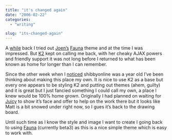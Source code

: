 ```yaml
---
title: "it's changed again"
date: "2006-02-22"
categories:
  - "writing"

slug: "its-changed-again"
---
```


A [while](https://adamchamberlin.info/2005/12/12/walking-through-the-fauna/) back I tried out [Joen’s](https://www.noscope.com/) [Fauna](https://www.noscope.com/fauna/) theme and at the time I was impressed.
But [K2](https://getk2.com) kept on calling me back, with her cheaky AJAX powers and friendly support it was not long before I returned to what has been known as home for longer than I can remember.

Since the other week when I [noticed](https://adamchamberlin.info/2006/02/13/happy-birthday-mr-wordpress/) shibbyonline was a year old I’ve been thinking about making this place my own. It is nice to use K2 as a base but every one appears to be styling K2 and putting out themes (ahem, guilty) and it is great but I just fancied something I could call my own, a place I knew would be 100% home grown. Originally I had planned on waiting for [Juicy](https://www.donnybrookcheer.com/2005/11/12/juicy-update/) to show it’s face and offer to help on the work there but it looks like Matt is a bit snowed under right now, so I gues it’s back to the drawing board.

Until such time as I know the style and image I want to create I going back to using [Fauna](https://www.noscope.com/fauna/) (currently beta3) as this is a nice simple theme which is easy to work with.
